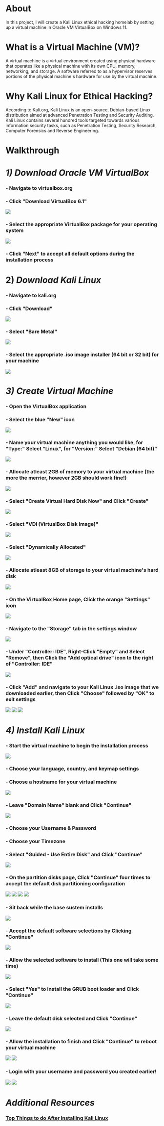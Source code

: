# About

In this project, I will create a Kali Linux ethical hacking homelab by setting up a virtual machine in Oracle VM VirtualBox on Windows 11.

# What is a Virtual Machine (VM)?

A virtual machine is a virtual environment created using physical hardware that operates like a physical machine with its own CPU, memory, networking, and storage. A software referred to as a hypervisor reserves portions of the physical machine's hardware for use by the virtual machine. 

# Why Kali Linux for Ethical Hacking?

According to Kali.org, Kali Linux is an open-source, Debian-based Linux distribution aimed at advanced Penetration Testing and Security Auditing. Kali Linux contains several hundred tools targeted towards various information security tasks, such as Penetration Testing, Security Research, Computer Forensics and Reverse Engineering. 

# Walkthrough
# *1) Download Oracle VM VirtualBox*

### - Navigate to virtualbox.org 
### - Click "Download VirtualBox 6.1"

![](vb.jpg)
### - Select the appropriate VirtualBox package for your operating system

![](host.jpg)
### - Click "Next" to accept all default options during the installation process

# 2) *Download Kali Linux*

### - Navigate to kali.org
### - Click "Download"

![](kali1.jpg)
### - Select "Bare Metal" 

![](kali2.jpg)
### - Select the appropriate .iso image installer (64 bit or 32 bit) for your machine

![](kali3.jpg)

# *3) Create Virtual Machine* 

### - Open the VirtualBox application
### - Select the blue "New" icon

![](vm1.jpg)
### - Name your virtual machine anything you would like, for "Type:" Select "Linux", for "Version:" Select "Debian (64 bit)"

![](vm3.jpg)
### - Allocate atleast 2GB of memory to your virtual machine (the more the merrier, however 2GB should work fine!)

![](vm4.jpg)
### - Select "Create Virtual Hard Disk Now" and Click "Create"

![](vm5.jpg)
### - Select "VDI (VirtualBox Disk Image)"

![](vm6.jpg)
### - Select "Dynamically Allocated" 

![](vm7.jpg)
### - Allocate atleast 8GB of storage to your virtual machine's hard disk

![](vm8.jpg)
### - On the VirtualBox Home page, Click the orange "Settings" icon

![](vm9.jpg)
### - Navigate to the "Storage" tab in the settings window

![](vm11.jpg)
### - Under "Controller: IDE", Right-Click "Empty" and Select "Remove", then Click the "Add optical drive" icon to the right of "Controller: IDE"

![](vm12.jpg)
### - Click "Add" and navigate to your Kali Linux .iso image that we downloaded earlier, then Click "Choose" followed by "OK" to exit settings

![](vm13.jpg)
![](vm14.jpg)
![](vm15.jpg)


# *4) Install Kali Linux*

### - Start the virtual machine to begin the installation process

![](ki1.jpg)
### - Choose your language, country, and keymap settings
### - Choose a hostname for your virtual machine

![](ki5.jpg)
### - Leave "Domain Name" blank and Click "Continue"

![](ki6.jpg)
### - Choose your Username & Password
### - Choose your Timezone
### - Select "Guided - Use Entire Disk" and Click "Continue"

![](ki10.jpg)
### - On the partition disks page, Click "Continue" four times to accept the default disk partitioning configuration

![](ki11.jpg)
![](ki12.jpg)
![](ki13.jpg)
![](ki14.jpg)
### - Sit back while the base sustem installs

![](ki15.jpg)
### - Accept the default software selections by Clicking "Continue"

![](ki16.jpg)
### - Allow the selected software to install (This one will take some time)

![](ki17.jpg)
### - Select "Yes" to install the GRUB boot loader and Click "Continue"

![](ki18.jpg)
### - Leave the default disk selected and Click "Continue"

![](ki19.jpg)
### - Allow the installation to finish and Click "Continue" to reboot your virtual machine

![](ki20.jpg)
![](ki21.jpg)
### - Login with your username and password you created earlier!

![](ki22.jpg)
![](post1.jpg)

# *Additional Resources*

### [Top Things to do After Installing Kali Linux](https://www.ceos3c.com/security/top-things-after-installing-kali-linux/)

